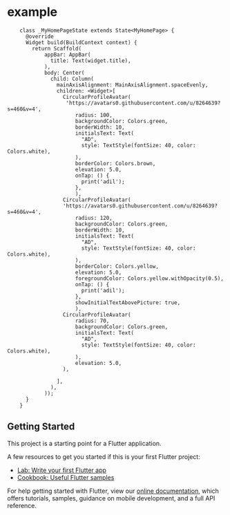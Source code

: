 # example


        class _MyHomePageState extends State<MyHomePage> {
          @override
          Widget build(BuildContext context) {
            return Scaffold(
                appBar: AppBar(
                  title: Text(widget.title),
                ),
                body: Center(
                  child: Column(
                    mainAxisAlignment: MainAxisAlignment.spaceEvenly,
                    children: <Widget>[
                      CircularProfileAvatar(
                       'https://avatars0.githubusercontent.com/u/8264639?s=460&v=4',
                          radius: 100,
                          backgroundColor: Colors.green,
                          borderWidth: 10,
                          initialsText: Text(
                            "AD",
                            style: TextStyle(fontSize: 40, color: Colors.white),
                          ),
                          borderColor: Colors.brown,
                          elevation: 5.0,
                          onTap: () {
                            print('adil');
                          },
                          ),
                      CircularProfileAvatar(
                      'https://avatars0.githubusercontent.com/u/8264639?s=460&v=4',
                          radius: 120,
                          backgroundColor: Colors.green,
                          borderWidth: 10,
                          initialsText: Text(
                            "AD",
                            style: TextStyle(fontSize: 40, color: Colors.white),
                          ),
                          borderColor: Colors.yellow,
                          elevation: 5.0,
                          foregroundColor: Colors.yellow.withOpacity(0.5),
                          onTap: () {
                            print('adil');
                          },
                          showInitialTextAbovePicture: true,
                          ),
                      CircularProfileAvatar(
                          radius: 70,
                          backgroundColor: Colors.green,
                          initialsText: Text(
                            "AD",
                            style: TextStyle(fontSize: 40, color: Colors.white),
                          ),
                          elevation: 5.0,
                      ),
        
                    ],
                  ),
                ));
          }
        }



## Getting Started

This project is a starting point for a Flutter application.

A few resources to get you started if this is your first Flutter project:

- [Lab: Write your first Flutter app](https://flutter.io/docs/get-started/codelab)
- [Cookbook: Useful Flutter samples](https://flutter.io/docs/cookbook)

For help getting started with Flutter, view our 
[online documentation](https://flutter.io/docs), which offers tutorials, 
samples, guidance on mobile development, and a full API reference.
